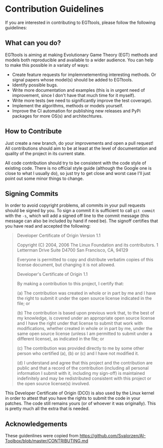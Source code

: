 Contribution Guidelines
=======================

If you are interested in contributing to EGTtools, please follow the following guidelines:

What can you do?
-----------------
EGTtools is aiming at making Evolutionary Game Theory (EGT) methods and models 
both reproducible and available to a wider audience. You can help to make
this possible in a variaty of ways:

- Create feature requests for implemnetementing interesting methods. Or
  signal papers whose model(s) should be added to EGTtools.
- Identify possible bugs.
- Write more documentation and examples (this is in urgent need of improvement, since I don't have
  that much time for it myself).
- Write more tests (we need to significantly improve the test coverage).
- Implement the algorithms, methods or models yourself.
- Improve the CI automation for publishing new releases and PyPi packages for more OS(s) and architechtures.

How to Contribute
-----------------

Just create a new branch, do your improvements and open a pull request! All
contributions should aim to be at least at the level of documentation and
quality of the project in its current state.

All code contribution should try to be consistent with the code style of
existing code. There is no official style guide (although the Google one is
close to what I usually do), so just try to get close and worst case I'll just
point out some minor things to change.

Signing Commits
---------------

In order to avoid copyright problems, all commits in your pull requests should
be signed by you. To sign a commit it is sufficient to call `git commit` with
the `-s`, which will add a signed off line to the commit message (this message
can also be included by hand if need be). The signoff certifies that you have
read and accepted the following:

> Developer Certificate of Origin
> Version 1.1
>
> Copyright (C) 2004, 2006 The Linux Foundation and its contributors.
> 1 Letterman Drive
> Suite D4700
> San Francisco, CA, 94129
>
> Everyone is permitted to copy and distribute verbatim copies of this
> license document, but changing it is not allowed.
>
>
> Developer's Certificate of Origin 1.1
>
> By making a contribution to this project, I certify that:
>
> (a) The contribution was created in whole or in part by me and I
>     have the right to submit it under the open source license
>     indicated in the file; or
>
> (b) The contribution is based upon previous work that, to the best
>     of my knowledge, is covered under an appropriate open source
>     license and I have the right under that license to submit that
>     work with modifications, whether created in whole or in part
>     by me, under the same open source license (unless I am
>     permitted to submit under a different license), as indicated
>     in the file; or
>
> (c) The contribution was provided directly to me by some other
>     person who certified (a), (b) or (c) and I have not modified
>     it.
>
> (d) I understand and agree that this project and the contribution
>     are public and that a record of the contribution (including all
>     personal information I submit with it, including my sign-off) is
>     maintained indefinitely and may be redistributed consistent with
>     this project or the open source license(s) involved.

This Developer Certificate of Origin (DCO) is also used by the Linux kernel in
order to attest that you have the rights to submit the code in your patches.
The code still remains yours (or of whoever it was originally). This is pretty
much all the extra that is needed.

Acknowledgements
----------------
These guidenlines were copied from https://github.com/Svalorzen/AI-Toolbox/blob/master/CONTRIBUTING.md
